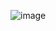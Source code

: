 ![image](https://user-images.githubusercontent.com/97164074/224542400-bbbfa0f6-3e75-4a0e-af7b-c28c05250547.png)

